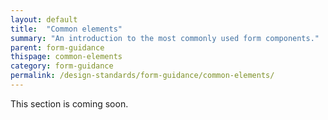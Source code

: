 ```yaml
---
layout: default
title:  "Common elements"
summary: "An introduction to the most commonly used form components."
parent: form-guidance
thispage: common-elements
category: form-guidance
permalink: /design-standards/form-guidance/common-elements/
---
```


This section is coming soon.
